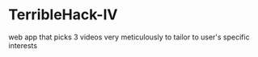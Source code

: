 # TerribleHack-IV
web app that picks 3 videos very meticulously to tailor to user's specific interests